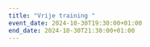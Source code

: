 ```yaml
---
title: "Vrije training "
event_date: 2024-10-30T19:30:00+01:00
end_date: 2024-10-30T21:30:00+01:00
---
```


